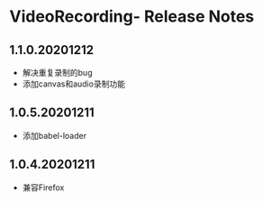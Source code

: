# VideoRecording- Release Notes

## 1.1.0.20201212
* 解决重复录制的bug
* 添加canvas和audio录制功能

## 1.0.5.20201211
* 添加babel-loader

## 1.0.4.20201211
* 兼容Firefox